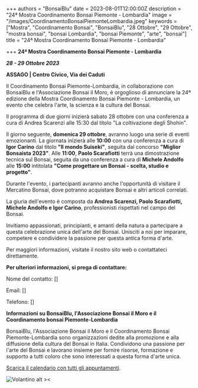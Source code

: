 +++
authors = "BonsaiBlu"
date = 2023-08-01T12:00:00Z
description = "24ª Mostra Coordinamento Bonsai Piemonte - Lombardia"
image = "/images/CoordinamentoBonsaiPiemonteLombardia.jpeg"
keywords = ["Mostra", "Coordinamento Bonsai", "BonsaiBlu", "28 Ottobre", "29 Ottobre", "mostra bonsai", "bonsai Lombardia", "bonsai Piemonte", "arte", "bonsai"]
title = "24ª Mostra Coordinamento Bonsai Piemonte - Lombardia"

+++
**24ª Mostra Coordinamento Bonsai Piemonte - Lombardia**

***28 - 29 Ottobre 2023***

**ASSAGO | Centro Civico, Via dei Caduti**

Il Coordinamento Bonsai Piemonte-Lombardia, in collaborazione con BonsaiBlu e l'Associazione Bonsai il Moro, è orgoglioso di annunciare la 24ª edizione della Mostra Coordinamento Bonsai Piemonte - Lombardia, un evento che celebra l'arte, la scienza e la cultura del Bonsai.

Il programma di due giorni inizierà sabato 28 ottobre con una conferenza a cura di Andrea Scarenzi alle 15:30 dal titolo "La coltivazione degli Shohin".

Il giorno seguente, **domenica 29 ottobre**, avranno luogo una serie di eventi emozionanti.
La giornata inizierà alle **10:00** con una conferenza a cura di **Igor Carino** dal titolo **"Il mondo Suiseki"**, seguita dal concorso **"Miglior Bonsaista 2023"**.
Alle **11:00**, **Paolo Scarafiotti** terrà una dimostrazione tecnica sul Bonsai, seguita da una conferenza a cura di **Michele Andolfo** alle **15:00** intitolata **"Come progettare un Bonsai - scelta, studio e progetto"**.

Durante l'evento, i partecipanti avranno anche l'opportunità di visitare il Mercatino Bonsai, dove potranno acquistare Bonsai e altri articoli correlati.

La giuria dell'evento è composta da **Andrea Scarenzi, Paolo Scarafiotti, Michele Andolfo e Igor Carino**, professionisti rispettati nel campo del Bonsai.

Invitiamo appassionati, principianti, e amanti della natura a partecipare a questa celebrazione unica dell'arte del Bonsai. Unisciti a noi per imparare, competere e condividere la passione per questa antica forma d'arte.

Per maggiori informazioni, visitate il nostro sito web o contattateci direttamente.

**Per ulteriori informazioni, si prega di contattare:**

Nome del contatto: []

Email: []

Telefono: []

**Informazioni su BonsaiBlu, l'Associazione Bonsai il Moro e il Coordinamento bonsai Piemonte-Lombardia**

BonsaiBlu, l'Associazione Bonsai il Moro e il Coordinamento Bonsai Piemonte-Lombardia sono organizzazioni dedite alla promozione e alla diffusione della cultura del Bonsai in Italia. Condividono una passione per l'arte del Bonsai e lavorano insieme per fornire risorse, formazione e supporto a tutti coloro che sono interessati a questa forma d'arte unica.

[Scarica il calendario con tutti gli appuntamenti](https://bonsaiblu.it/images/BonsaiPiemonteLombardia.ics).

![Volantino alt ><](/images/CoordinamentoBonsaiPiemonteLombardia.jpeg "Volantino")
